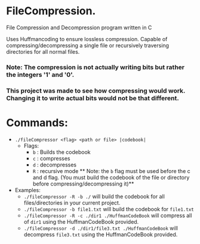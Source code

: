 # FileCompression.
File Compression and Decompression program written in C

Uses Huffmancoding to ensure lossless compression.
Capable of compressing/decompressing a single file or recursively traversing directories for all normal files.

### Note: The compression is not actually writing bits but rather the integers '1' and '0'. 
###       This project was made to see how compressing would work. Changing it to write actual bits would not be that different.

# Commands:
- `./fileCompressor <flag> <path or file> |codebook|`
  - Flags:
     - `b` : Builds the codebook
     - `c` : compresses
     - `d` : decompresses
     - `R` : recursive mode
** Note: the `b` flag must be used before the c and d flag. (You must build the codebook of the file or directory before compressing/decompressing it)**
- Examples:
  - `./fileCompressor -R -b ./` will build the codebook for all files/directories in your current project.
  - `./fileCompressor -b file1.txt` will build the codebook for `file1.txt`
  - `./fileCompressor -R -c ./dir1 ./HuffmanCodeBook` will compress all of `dir1` using the HuffmanCodeBook provided.
  - `./fileCompressor -d ./dir1/file3.txt ./HuffmanCodeBook` will decompress `file3.txt` using the HuffmanCodeBook provided.


